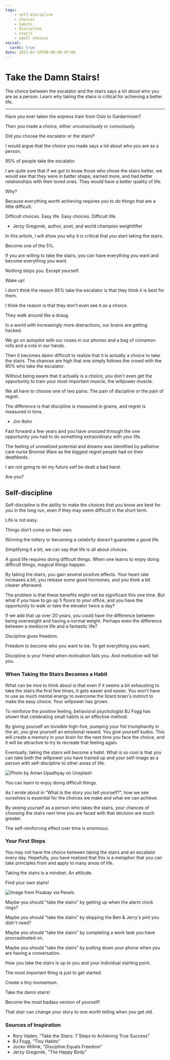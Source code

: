 ```yaml
---
tags:
    - self-discipline
    - choices
    - habits
    - discipline
    - stairs
    - small choices
social:
  cards: true
date: 2021-02-20T00:00:00-07:00
---
```

# Take the Damn Stairs!

The choice between the escalator and the stairs says a lot about who you are as a person. Learn why taking the stairs is critical for achieving a better life.

---

Have you ever taken the express train from Oslo to Gardermoen? 
<!-- more -->


Then you made a choice, either unconsciously or consciously.

Did you choose the escalator or the stairs? 

I would argue that the choice you made says a lot about who you are as a person. 

95% of people take the escalator.

I am quite sure that if we got to know those who chose the stairs better, we would see that they were in better shape, earned more, and had better relationships with their loved ones. They would have a better quality of life.

Why? 

Because everything worth achieving requires you to do things that are a little difficult. 

Difficult choices. Easy life.
Easy choices. Difficult life.

- Jerzy Gregorek, 
author, poet, and world champion weightlifter

In this article, I will show you why it is critical that you start taking the stairs.

Become one of the 5%.

If you are willing to take the stairs, you can have everything you want and become everything you want. 

Nothing stops you. Except yourself.

Wake up!

I don't think the reason 95% take the escalator is that they think it is best for them.

I think the reason is that they don't even see it as a choice. 

They walk around like a draug.

In a world with increasingly more distractions, our brains are getting hacked. 

We go on autopilot with our noses in our phones and a bag of cinnamon rolls and a cola in our hands.

Then it becomes damn difficult to realize that it is actually a choice to take the stairs. The chances are high that one simply follows the crowd with the 95% who take the escalator. 

Without being aware that it actually is a choice, you don't even get the opportunity to train your most important muscle, the willpower muscle.

We all have to choose one of two pains: The pain of discipline or the pain of regret. 

The difference is that discipline is measured in grams, and regret is measured in tons.
- Jim Rohn

Fast forward a few years and you have snoozed through the one opportunity you had to do something extraordinary with your life. 

The feeling of unrealized potential and dreams was identified by palliative care nurse Bronnie Ware as the biggest regret people had on their deathbeds.

I am not going to let my future self be dealt a bad hand.

Are you?

## Self-discipline

Self-discipline is the ability to make the choices that you know are best for you in the long run, even if they may seem difficult in the short term.

Life is not easy.

Things don’t come on their own.

Winning the lottery or becoming a celebrity doesn't guarantee a good life. 

Simplifying it a bit, we can say that life is all about choices.  

A good life requires doing difficult things. When one learns to enjoy doing difficult things, magical things happen.

By taking the stairs, you gain several positive effects. Your heart rate increases a bit, you release some good hormones, and you think a bit clearer afterward. 

The problem is that these benefits might not be significant this one time. But what if you have to go up 5 floors to your office, and you have the opportunity to walk or take the elevator twice a day?

If we add that up over 20 years, you could have the difference between being overweight and having a normal weight. Perhaps even the difference between a mediocre life and a fantastic life?

Discipline gives freedom. 

Freedom to become who you want to be. To get everything you want.

Discipline is your friend when motivation fails you. And motivation will fail you.

### When Taking the Stairs Becomes a Habit

What can be nice to think about is that even if it seems a bit exhausting to take the stairs the first few times, it gets easier and easier. You won’t have to use as much mental energy to overcome the lizard brain's instinct to make the easy choice. Your willpower has grown. 

To reinforce the positive feeling, behavioral psychologist BJ Fogg has shown that celebrating small habits is an effective method. 

By giving yourself an invisible high-five, pumping your fist triumphantly in the air, you give yourself an emotional reward. You give yourself kudos. This will create a memory in your brain for the next time you face the choice, and it will be attractive to try to recreate that feeling again. 

Eventually, taking the stairs will become a habit. What is so cool is that you can take both the willpower you have trained up and your self-image as a person with self-discipline to other areas of life. 

![Photo by Aman Upadhyay on Unsplash](https://unsplash.com/photos/DUmFLtMeAbQ)

You can learn to enjoy doing difficult things.

As I wrote about in “What is the story you tell yourself?”, how we see ourselves is essential for the choices we make and what we can achieve. 

By seeing yourself as a person who takes the stairs, your chances of choosing the stairs next time you are faced with that decision are much greater.

The self-reinforcing effect over time is enormous.

### Your First Steps 

You may not have the choice between taking the stairs and an escalator every day. Hopefully, you have realized that this is a metaphor that you can take principles from and apply to many areas of life. 

Taking the stairs is a mindset. An attitude.

Find your own stairs!

![Image from Pixabay via Pexels](https://www.pexels.com/photo/stairs-in-the-city-33648/)

Maybe you should "take the stairs" by getting up when the alarm clock rings?

Maybe you should "take the stairs" by skipping the Ben & Jerry's pint you didn't need? 

Maybe you should "take the stairs" by completing a work task you have procrastinated on.

Maybe you should "take the stairs" by putting down your phone when you are having a conversation. 

How you take the stairs is up to you and your individual starting point. 

The most important thing is just to get started. 

Create a tiny momentum.

Take the damn stairs!

Become the most badass version of yourself!

That stair can change your story to one worth telling when you get old.

### Sources of Inspiration

- Rory Vaden, "Take the Stairs: 7 Steps to Achieving True Success"
- BJ Fogg, "Tiny Habits"
- Jocko Willink, "Discipline Equals Freedom"
- Jerzy Gregorek, "The Happy Body"